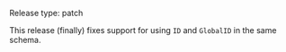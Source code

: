 Release type: patch

This release (finally) fixes support for using `ID` and `GlobalID`
in the same schema.
